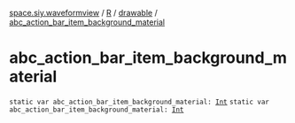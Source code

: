 [space.siy.waveformview](../../index.md) / [R](../index.md) / [drawable](index.md) / [abc_action_bar_item_background_material](./abc_action_bar_item_background_material.md)

# abc_action_bar_item_background_material

`static var abc_action_bar_item_background_material: `[`Int`](https://kotlinlang.org/api/latest/jvm/stdlib/kotlin/-int/index.html)
`static var abc_action_bar_item_background_material: `[`Int`](https://kotlinlang.org/api/latest/jvm/stdlib/kotlin/-int/index.html)